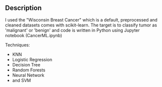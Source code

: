 ## Description

I used the "Wisconsin Breast Cancer" which is a default, preprocessed and cleaned datasets comes with scikit-learn. The target is to classify tumor as 'malignant' or 'benign' and code is written in Python using Jupyter notebook (CancerML.ipynb)

Techniques:
* KNN
* Logistic Regression
* Decision Tree
* Random Forests
* Neural Network
* and SVM










